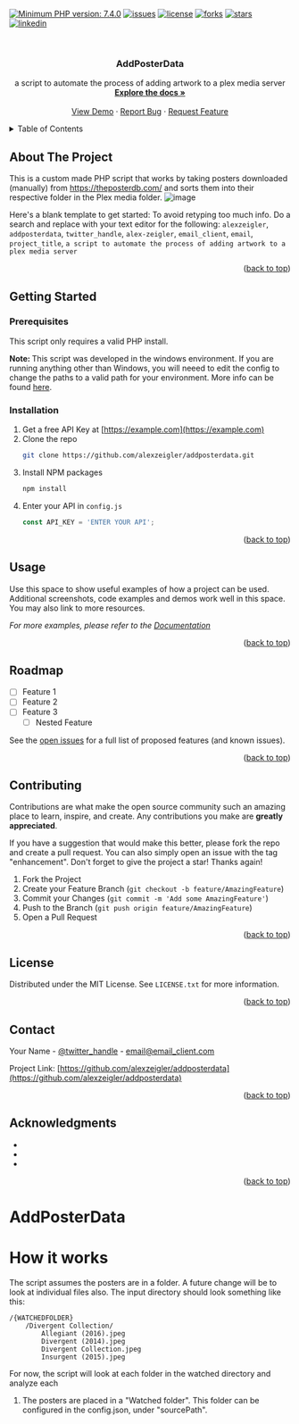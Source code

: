 <a name="readme-top"></a>
[![Minimum PHP version: 7.4.0](https://img.shields.io/badge/php-7.4.0%2B-blue.svg?label=PHP)](https://php.net)
[![issues]](https://img.shields.io/github/downloads/alexzeigler/AddPosterData/total)
[![license]](https://img.shields.io/github/license/alexzeigler/AddPosterData)
[![forks]](https://img.shields.io/github/forks/alexzeigler/AddPosterData)
[![stars]](https://img.shields.io/github/stars/alexzeigler/AddPosterData)
[![linkedin](https://img.shields.io/badge/linkedin-alexander--zeigler-blue)](https://www.linkedin.com/in/alexander-zeigler/)

[stars]: https://img.shields.io/github/stars/alexzeigler/AddPosterData
[forks]: https://img.shields.io/github/forks/alexzeigler/AddPosterData
[issues]: https://img.shields.io/github/issues/alexzeigler/AddPosterData
[license]: https://img.shields.io/github/license/alexzeigler/AddPosterData
[linkedin]: https://img.shields.io/badge/linkedin-alexander--zeigler-blue

<!-- PROJECT LOGO -->
<br />
<div align="center">
<h3 align="center">AddPosterData</h3>
  <p align="center">
    a script to automate the process of adding artwork to a plex media server
    <br />
    <a href="https://github.com/alexzeigler/addposterdata"><strong>Explore the docs »</strong></a>
    <br />
    <br />
    <a href="https://github.com/alexzeigler/addposterdata">View Demo</a>
    ·
    <a href="https://github.com/alexzeigler/addposterdata/issues">Report Bug</a>
    ·
    <a href="https://github.com/alexzeigler/addposterdata/issues">Request Feature</a>
  </p>
</div>



<!-- TABLE OF CONTENTS -->
<details>
  <summary>Table of Contents</summary>
  <ol>
    <li>
      <a href="#about-the-project">About The Project</a>
    </li>
    <li>
      <a href="#getting-started">Getting Started</a>
      <ul>
        <li><a href="#prerequisites">Prerequisites</a></li>
        <li><a href="#installation">Installation</a></li>
      </ul>
    </li>
    <li><a href="#usage">Usage</a></li>
    <li><a href="#roadmap">Roadmap</a></li>
    <li><a href="#license">License</a></li>
    <li><a href="#contact">Contact</a></li>
  </ol>
</details>



<!-- ABOUT THE PROJECT -->
## About The Project
This is a custom made PHP script that works by taking posters downloaded (manually) from https://theposterdb.com/ and sorts them into their respective folder in the Plex media folder.
![image](https://user-images.githubusercontent.com/11970623/196852667-74e8439d-09fa-47dd-95b4-83d3762c11de.png)




Here's a blank template to get started: To avoid retyping too much info. Do a search and replace with your text editor for the following: `alexzeigler`, `addposterdata`, `twitter_handle`, `alex-zeigler`, `email_client`, `email`, `project_title`, `a script to automate the process of adding artwork to a plex media server`

<p align="right">(<a href="#readme-top">back to top</a>)</p>


<!-- GETTING STARTED -->
## Getting Started

### Prerequisites

This script only requires a valid PHP install. 

<b>Note: </b> This script was developed in the windows environment. If you are running anything other than Windows, you will neeed to edit the config to change the paths to a valid path for your environment. More info can be found [here](https://example.com).


### Installation

1. Get a free API Key at [https://example.com](https://example.com)
2. Clone the repo
   ```sh
   git clone https://github.com/alexzeigler/addposterdata.git
   ```
3. Install NPM packages
   ```sh
   npm install
   ```
4. Enter your API in `config.js`
   ```js
   const API_KEY = 'ENTER YOUR API';
   ```

<p align="right">(<a href="#readme-top">back to top</a>)</p>



<!-- USAGE EXAMPLES -->
## Usage

Use this space to show useful examples of how a project can be used. Additional screenshots, code examples and demos work well in this space. You may also link to more resources.

_For more examples, please refer to the [Documentation](https://example.com)_

<p align="right">(<a href="#readme-top">back to top</a>)</p>



<!-- ROADMAP -->
## Roadmap

- [ ] Feature 1
- [ ] Feature 2
- [ ] Feature 3
    - [ ] Nested Feature

See the [open issues](https://github.com/alexzeigler/addposterdata/issues) for a full list of proposed features (and known issues).

<p align="right">(<a href="#readme-top">back to top</a>)</p>



<!-- CONTRIBUTING -->
## Contributing

Contributions are what make the open source community such an amazing place to learn, inspire, and create. Any contributions you make are **greatly appreciated**.

If you have a suggestion that would make this better, please fork the repo and create a pull request. You can also simply open an issue with the tag "enhancement".
Don't forget to give the project a star! Thanks again!

1. Fork the Project
2. Create your Feature Branch (`git checkout -b feature/AmazingFeature`)
3. Commit your Changes (`git commit -m 'Add some AmazingFeature'`)
4. Push to the Branch (`git push origin feature/AmazingFeature`)
5. Open a Pull Request

<p align="right">(<a href="#readme-top">back to top</a>)</p>



<!-- LICENSE -->
## License

Distributed under the MIT License. See `LICENSE.txt` for more information.

<p align="right">(<a href="#readme-top">back to top</a>)</p>



<!-- CONTACT -->
## Contact

Your Name - [@twitter_handle](https://twitter.com/twitter_handle) - email@email_client.com

Project Link: [https://github.com/alexzeigler/addposterdata](https://github.com/alexzeigler/addposterdata)

<p align="right">(<a href="#readme-top">back to top</a>)</p>



<!-- ACKNOWLEDGMENTS -->
## Acknowledgments

* []()
* []()
* []()

<p align="right">(<a href="#readme-top">back to top</a>)</p>



<!-- MARKDOWN LINKS & IMAGES -->
<!-- https://www.markdownguide.org/basic-syntax/#reference-style-links -->


# AddPosterData


# How it works
The script assumes the posters are in a folder. A future change will be to look at individual files also. The input directory should look something like this:

	/{WATCHEDFOLDER}
		/Divergent Collection/
			Allegiant (2016).jpeg
			Divergent (2014).jpeg
			Divergent Collection.jpeg
			Insurgent (2015).jpeg


For now, the script will look at each folder in the watched directory and analyze each 



  1. The posters are placed in a "Watched folder". This folder can be configured in the config.json, under "sourcePath". 
